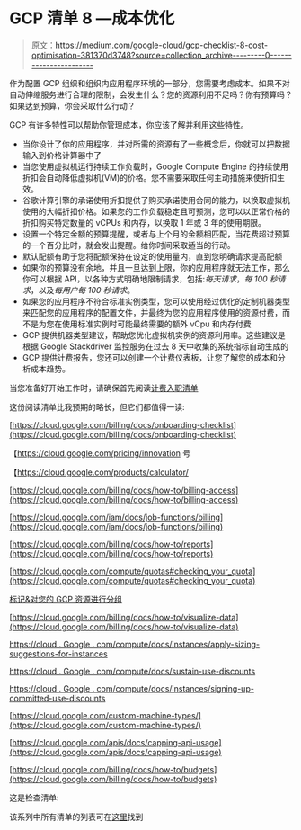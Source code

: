 # GCP 清单 8 —成本优化

> 原文：<https://medium.com/google-cloud/gcp-checklist-8-cost-optimisation-381370d3748?source=collection_archive---------0----------------------->

作为配置 GCP 组织和组织内应用程序环境的一部分，您需要考虑成本。如果不对自动伸缩服务进行合理的限制，会发生什么？您的资源利用不足吗？你有预算吗？如果达到预算，你会采取什么行动？

GCP 有许多特性可以帮助你管理成本，你应该了解并利用这些特性。

*   当你设计了你的应用程序，并对所需的资源有了一些概念后，你就可以把数据输入到价格计算器中了
*   当您使用虚拟机运行持续工作负载时，Google Compute Engine 的持续使用折扣会自动降低虚拟机(VM)的价格。您不需要采取任何主动措施来使折扣生效。
*   谷歌计算引擎的承诺使用折扣提供了购买承诺使用合同的能力，以换取虚拟机使用的大幅折扣价格。如果您的工作负载稳定且可预测，您可以以正常价格的折扣购买特定数量的 vCPUs 和内存，以换取 1 年或 3 年的使用期限。
*   设置一个特定金额的预算提醒，或者与上个月的金额相匹配，当花费超过预算的一个百分比时，就会发出提醒。给你时间采取适当的行动。
*   默认配额有助于您将配额保持在设定的使用量内，直到您明确请求提高配额
*   如果你的预算没有余地，并且一旦达到上限，你的应用程序就无法工作，那么你可以根据 API，以各种方式明确地限制请求，包括:*每天请求*，*每 100 秒请求*，以及*每用户每 100 秒请求*。
*   如果您的应用程序不符合标准实例类型，您可以使用经过优化的定制机器类型来匹配您的应用程序的配置文件，并最终为您的应用程序使用的资源付费，而不是为您在使用标准实例时可能最终需要的额外 vCpu 和内存付费
*   GCP 提供机器类型建议，帮助您优化虚拟机实例的资源利用率。这些建议是根据 Google Stackdriver 监控服务在过去 8 天中收集的系统指标自动生成的
*   GCP 提供计费报告，您还可以创建一个计费仪表板，让您了解您的成本和分析成本趋势。

当您准备好开始工作时，请确保首先阅读[计费入职清单](https://cloud.google.com/billing/docs/onboarding-checklist)

这份阅读清单比我预期的略长，但它们都值得一读:

[https://cloud.google.com/billing/docs/onboarding-checklist](https://cloud.google.com/billing/docs/onboarding-checklist)

【https://cloud.google.com/pricing/innovation 号

【https://cloud.google.com/products/calculator/ 

[https://cloud.google.com/billing/docs/how-to/billing-access](https://cloud.google.com/billing/docs/how-to/billing-access)

[https://cloud.google.com/iam/docs/job-functions/billing](https://cloud.google.com/iam/docs/job-functions/billing)

[https://cloud.google.com/billing/docs/how-to/reports](https://cloud.google.com/billing/docs/how-to/reports)

[https://cloud.google.com/compute/quotas#checking_your_quota](https://cloud.google.com/compute/quotas#checking_your_quota)

[标记&对您的 GCP 资源进行分组](https://cloudplatform.googleblog.com/2018/06/Labelling-and-grouping-your-Google-Cloud-Platform-resources.html)

[https://cloud.google.com/billing/docs/how-to/visualize-data](https://cloud.google.com/billing/docs/how-to/visualize-data)

[https://cloud . Google . com/compute/docs/instances/apply-sizing-suggestions-for-instances](https://cloud.google.com/compute/docs/instances/apply-sizing-recommendations-for-instances)

[https://cloud . Google . com/compute/docs/sustain-use-discounts](https://cloud.google.com/compute/docs/sustained-use-discounts)

[https://cloud . Google . com/compute/docs/instances/signing-up-committed-use-discounts](https://cloud.google.com/compute/docs/instances/signing-up-committed-use-discounts)

[https://cloud.google.com/custom-machine-types/](https://cloud.google.com/custom-machine-types/)

[https://cloud.google.com/apis/docs/capping-api-usage](https://cloud.google.com/apis/docs/capping-api-usage)

[https://cloud.google.com/billing/docs/how-to/budgets](https://cloud.google.com/billing/docs/how-to/budgets)

这是检查清单:

该系列中所有清单的列表可在[这里](/@grapesfrog/using-gcp-theres-a-checklist-for-that-76d61d1ffcbc)找到